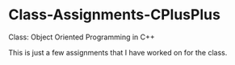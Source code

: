 # Class-Assignments-CPlusPlus

Class: Object Oriented Programming in C++

This is just a few assignments that I have worked on for the class. 
